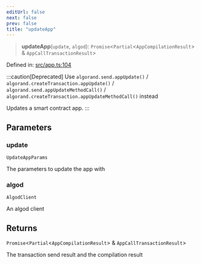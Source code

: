 ```yaml
---
editUrl: false
next: false
prev: false
title: "updateApp"
---
```


> **updateApp**(`update`, `algod`): `Promise`\<`Partial`\<`AppCompilationResult`\> & `AppCallTransactionResult`\>

Defined in: [src/app.ts:104](https://github.com/algorandfoundation/algokit-utils-ts/blob/45957336d0cbf88c980c0a3343335a5e5e142c93/src/app.ts#L104)

:::caution[Deprecated]
Use `algorand.send.appUpdate()` / `algorand.createTransaction.appUpdate()` / `algorand.send.appUpdateMethodCall()`
/ `algorand.createTransaction.appUpdateMethodCall()` instead

Updates a smart contract app.
:::

## Parameters

### update

`UpdateAppParams`

The parameters to update the app with

### algod

`AlgodClient`

An algod client

## Returns

`Promise`\<`Partial`\<`AppCompilationResult`\> & `AppCallTransactionResult`\>

The transaction send result and the compilation result
